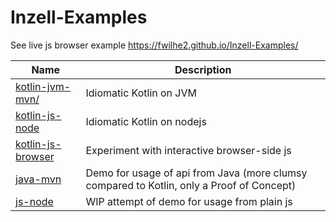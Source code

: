 # Inzell-Examples

See live js browser example https://fwilhe2.github.io/Inzell-Examples/

Name | Description
---- | -----------
[kotlin-jvm-mvn/](./kotlin-jvm-mvn/) | Idiomatic Kotlin on JVM
[kotlin-js-node](./kotlin-js-node/) | Idiomatic Kotlin on nodejs
[kotlin-js-browser](./kotlin-js-browser/) | Experiment with interactive browser-side js
[java-mvn](./java-mvn/) | Demo for usage of api from Java (more clumsy compared to Kotlin, only a Proof of Concept)
[js-node](./js-node/) | WIP attempt of demo for usage from plain js
